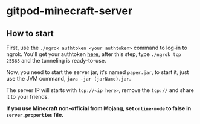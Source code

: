 # gitpod-minecraft-server

## How to start
First, use the `./ngrok authtoken <your authtoken>` command to log-in to ngrok. You'll get your authtoken [here](https://dashboard.ngrok.com), after this step, type `./ngrok tcp 25565` and the tunneling is ready-to-use.

Now, you need to start the server jar, it's named `paper.jar`, to start it, just use the JVM command, `java -jar (jarName).jar`.

The server IP will starts with `tcp://<ip here>`, remove the `tcp://` and share it to your friends.

**If you use Minecraft non-official from Mojang, set `online-mode` to false in `server.properties` file.**
